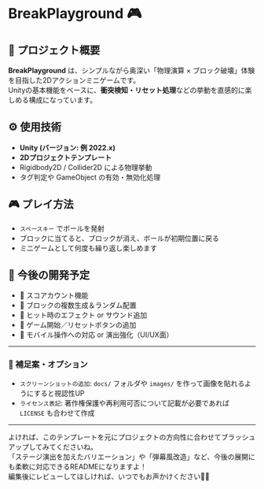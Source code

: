 # BreakPlayground 🎮

## 📝 プロジェクト概要
**BreakPlayground** は、シンプルながら奥深い「物理演算 × ブロック破壊」体験を目指した2Dアクションミニゲームです。  
Unityの基本機能をベースに、**衝突検知・リセット処理**などの挙動を直感的に楽しめる構成になっています。

## ⚙ 使用技術
- **Unity (バージョン: 例 2022.x)**
- **2Dプロジェクトテンプレート**
- Rigidbody2D / Collider2D による物理挙動
- タグ判定や GameObject の有効・無効化処理

## 🎮 プレイ方法
- `スペースキー` でボールを発射
- ブロックに当てると、ブロックが消え、ボールが初期位置に戻る
- ミニゲームとして何度も繰り返し楽しめます

## 🚧 今後の開発予定
- 🔢 スコアカウント機能
- 🧱 ブロックの複数生成＆ランダム配置
- 🌈 ヒット時のエフェクト or サウンド追加
- 🧩 ゲーム開始／リセットボタンの追加
- 📲 モバイル操作への対応 or 演出強化（UI/UX面）

---

### 🧠 補足案・オプション
- `スクリーンショットの追加`: `docs/` フォルダや `images/` を作って画像を貼れるようにすると視認性UP
- `ライセンス表記`: 著作権保護や再利用可否について記載が必要であれば `LICENSE` も合わせて作成

---

よければ、このテンプレートを元にプロジェクトの方向性に合わせてブラッシュアップしてみてくださいね。  
「ステージ演出を加えたバリエーション」や「弾幕風改造」など、今後の展開にも柔軟に対応できるREADMEになりますよ！  
編集後にレビューしてほしければ、いつでもお声かけください📘✨